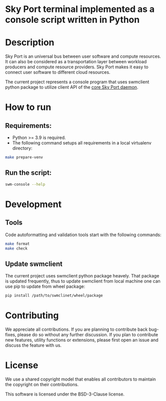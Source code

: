 Sky Port terminal implemented as a console script written in Python
=====================================================================

# Description

Sky Port is an universal bus between user software and compute resources.
It can also be considered as a transportation layer between workload producers
and compute resource providers. Sky Port makes it easy to connect user software
to different cloud resources.

The current project represents a console program that uses swmclient python package
to utilize client API of the [core Sky Port daemon](https://github.com/skyworkflows/swm-core).

# How to run

## Requirements:

* Python >= 3.9 is required.
* The following command setups all requirements in a local virtualenv directory:
```bash
make prepare-venv
```

## Run the script:
```bash
swm-console --help
```

# Development

## Tools

Code autoformatting and validation tools start with the following commands:
```bash
make format
make check
```

## Update swmclient

The current project uses swmclient python package heavely. That package is updated frequently,
thus to update swmclient from local machine one can use pip to update from wheel package:
```bash
pip install /path/to/swmclinet/wheel/package
```

# Contributing

We appreciate all contributions. If you are planning to contribute back bug-fixes, please do so
without any further discussion. If you plan to contribute new features, utility functions or extensions,
please first open an issue and discuss the feature with us.

# License

We use a shared copyright model that enables all contributors to maintain the copyright on their contributions.

This software is licensed under the BSD-3-Clause license.
